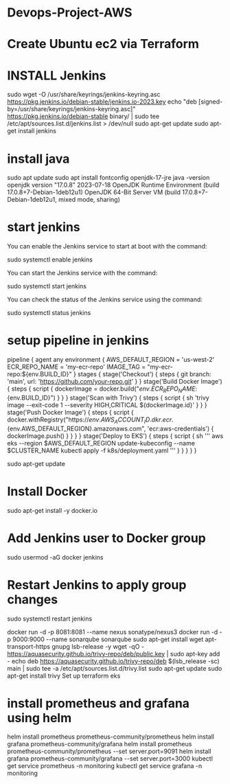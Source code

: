 # Devops-Project-AWS
# Create Ubuntu ec2 via Terraform
 
# INSTALL Jenkins
sudo wget -O /usr/share/keyrings/jenkins-keyring.asc \
  https://pkg.jenkins.io/debian-stable/jenkins.io-2023.key
echo "deb [signed-by=/usr/share/keyrings/jenkins-keyring.asc]" \
  https://pkg.jenkins.io/debian-stable binary/ | sudo tee \
  /etc/apt/sources.list.d/jenkins.list > /dev/null
sudo apt-get update
sudo apt-get install jenkins
# install java
sudo apt update
sudo apt install fontconfig openjdk-17-jre
java -version
openjdk version "17.0.8" 2023-07-18
OpenJDK Runtime Environment (build 17.0.8+7-Debian-1deb12u1)
OpenJDK 64-Bit Server VM (build 17.0.8+7-Debian-1deb12u1, mixed mode, sharing)
# start jenkins


You can enable the Jenkins service to start at boot with the command:

sudo systemctl enable jenkins

You can start the Jenkins service with the command:

sudo systemctl start jenkins

You can check the status of the Jenkins service using the command:

sudo systemctl status jenkins
# setup pipeline in jenkins 
pipeline {
  agent any
  environment {
    AWS_DEFAULT_REGION = 'us-west-2'
    ECR_REPO_NAME = 'my-ecr-repo'
    IMAGE_TAG = "my-ecr-repo:${env.BUILD_ID}"
  }
  stages {
    stage('Checkout') {
      steps {
        git branch: 'main', url: 'https://github.com/your-repo.git'
      }
    }
    stage('Build Docker Image') {
      steps {
        script {
          dockerImage = docker.build("${env.ECR_REPO_NAME}:${env.BUILD_ID}")
        }
      }
    }
    stage('Scan with Trivy') {
      steps {
        script {
          sh 'trivy image --exit-code 1 --severity HIGH,CRITICAL ${dockerImage.id}'
        }
      }
    }
    stage('Push Docker Image') {
      steps {
        script {
          docker.withRegistry("https://${env.AWS_ACCOUNT_ID}.dkr.ecr.${env.AWS_DEFAULT_REGION}.amazonaws.com", 'ecr:aws-credentials') {
            dockerImage.push()
          }
        }
      }
    }
    stage('Deploy to EKS') {
      steps {
        script {
          sh '''
          aws eks --region $AWS_DEFAULT_REGION update-kubeconfig --name $CLUSTER_NAME
          kubectl apply -f k8s/deployment.yaml
          '''
        }
      }
    }
  }
}


sudo apt-get update
# Install Docker
sudo apt-get install -y docker.io
# Add Jenkins user to Docker group
sudo usermod -aG docker jenkins
# Restart Jenkins to apply group changes
sudo systemctl restart jenkins

docker run -d -p 8081:8081 --name nexus sonatype/nexus3
docker run -d -p 9000:9000 --name sonarqube sonarqube
sudo apt-get install wget apt-transport-https gnupg lsb-release -y
wget -qO - https://aquasecurity.github.io/trivy-repo/deb/public.key | sudo apt-key add -
echo deb https://aquasecurity.github.io/trivy-repo/deb $(lsb_release -sc) main | sudo tee -a /etc/apt/sources.list.d/trivy.list
sudo apt-get update
sudo apt-get install trivy
Set up terraform eks
 # install prometheus and grafana using helm
 helm install prometheus prometheus-community/prometheus
 helm install grafana prometheus-community/grafana
 helm install prometheus prometheus-community/prometheus --set server.port=9091
helm install grafana prometheus-community/grafana --set server.port=3000
kubectl get service prometheus -n monitoring
kubectl get service grafana -n monitoring
